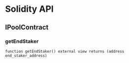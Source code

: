 # Solidity API

## IPoolContract

### getEndStaker

```solidity
function getEndStaker() external view returns (address end_staker_address)
```

